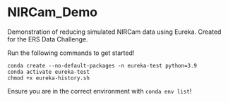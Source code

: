 # NIRCam_Demo
Demonstration of reducing simulated NIRCam data using Eureka. Created for the ERS Data Challenge.

Run the following commands to get started!

```
conda create --no-default-packages -n eureka-test python=3.9
conda activate eureka-test
chmod +x eureka-history.sh
```

Ensure you are in the correct environment with ```conda env list```!
